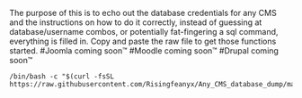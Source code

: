 
The purpose of this is to echo out the database credentials for any CMS and the instructions on how to do it correctly, instead of guessing at database/username combos, or potentially fat-fingering a sql command, everything is filled in. Copy and paste the raw file to get those functions started. 
	#Joomla coming soon™
	#Moodle coming soon™
	#Drupal coming soon™ 
```
/bin/bash -c "$(curl -fsSL https://raw.githubusercontent.com/Risingfeanyx/Any_CMS_database_dump/master/conditional.sh)"
```
